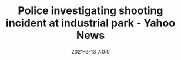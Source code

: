 ---
"title": "Police investigating shooting incident at industrial park - Yahoo News"
"date": "2021-9-13 7:0:0"
"feed_name": "GOOGLENEWSINDUSTRIAL"
"feed_website": "https://news.google.com/search?q=industrial%2Bincident&hl=en-US&gl=US&ceid=US:en"
"feed_rss": "https://news.google.com/rss/search?q=industrial%2Bincident&hl=en-US&gl=US&ceid=US:en"
"link": "https://news.yahoo.com/police-investigating-shooting-incident-industrial-223200717.html"
"file": "_posts/2021-1-1-548312503073f938381b0aced6bd1e17d5d7a5f9.md"
"accident": "1"
"drilling": "0"
"dead": "0"
"injured": "0"
"where": "unknown site"
---